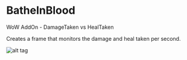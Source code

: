 # BatheInBlood
WoW AddOn - DamageTaken vs HealTaken 

Creates a frame that monitors the damage and heal taken per second.

![alt tag](http://i.imgur.com/xwhVGMz.png "BatheInBlood")
